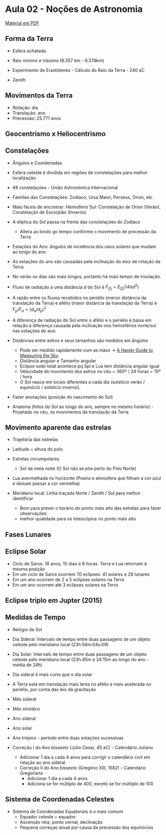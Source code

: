 # Aula 02 - Noções de Astronomia

[Material em PDF](http://zabot.paginas.ufsc.br/files/2015/07/astro.02.pdf)

## Forma da Terra

- Esfera achatada
- Raio mínimo e máximo (6.357 km - 6.378km)
- Experimento de Erastótenes - Cálculo do Raio da Terra - 240 aC

- Zenith

## Movimentos da Terra

- Rotação: dia
- Translação: ano
- Precessão: 25.771 anos

## Geocentrismo x Heliocentrismo

## Constelações

- Ângulos e Coordenadas
- Esfera celeste é dividida em regiões de constelações para melhor localização
- 88 constelações - União Astronômica Internacional
- Famílias das Constelações: Zodíaco, Ursa Maior, Perseus, Orion, etc
- Mais fáceis de encontrar: Hemisfério Sul: Constelação de Orion (Verão), Constelação de Escorpião (Inverno)
- A elíptica do Sol passa na frente das constelações do Zodíaco
  - Altera ao londo go tempo conforme o movimento de precessão da Terra
- Estações do Ano: ângulos de incidência dos raios solares que mudam ao longo do ano
- As estações do ano são causadas pela inclinação do eixo de rotação da Terra.
- No verão os dias são mais longos, portanto há mais tempo de insolação.

- Fluxo de radiação a uma distância $d$ do Sol é $F_{\bigodot}=E_{\bigodot}/(4\pi d^2)$
- A razão entre os fluxos recebidos no periélio (menor distância da translação da Terra) e afélio (maior distância da translação da Terra) é $F_{p}/F_{a}=(d_{a}/d_{p})^2$
- A diferença de radiação do Sol entre o afélio e o periélio é baixa em relação à diferença causada pela inclinação nos hemisférios norte/sul nas estações do ano.

- Distâncias entre astros e seus tamanhos são medidos em ângulos
  - Pode ser medido rapidamente com as mãos -> [A Handy Guide to Measuring the Sky](https://www.timeanddate.com/astronomy/measuring-the-sky-by-hand.html)
  - Distância angular e Tamanho angular
  - Eclipse solar total acontece pq Spl e Lua tem distância angular igual
  - Velocidade do movimento dos astros no céu = 360º / 24 horas = 15º / hora
  - O Sol nasce em locais diferentes a cada dia (solstício verão / equinócio / solstício inverno).

- Fazer anotações (posição do nascimento do Sol)
- Analema (fotos do Sol ao longo do ano, sempre no mesmo horário) - Projetado no céu, os movimentos da translação da Terra

## Movimento aparente das estrelas

- Trajetória das estrelas
- Latitude = altura do polo

- Estrelas circumpolares
  - Sol da meia noite (O Sol não se põe perto do Pólo Norte)
- Lua avermelhada no horizonte (Poeira e atmosfera que filtram a cor azul e deixam passar a cor vermelha)

- Meridiano local: Linha traçada Norte / Zenith / Sul para melhor identificar
  - Bom para prever o horário do ponto mais alto das estrelas para fazer observações
  - melhor qualidade para os telescópios no ponto mais alto

## Fases Lunares

## Eclipse Solar

- Ciclo de Saros: 18 anos, 10 dias e 8 horas. Terra e Lua retornam à mesma posição
- Em um ciclo de Saros ocorrem 70 eclipses: 41 solares e 29 lunares
- Em um ano ocorrem de 2 a 5 eclipses solares na Terra
- Em um ano ocorrem até 3 eclipses solares na Terra

## Eclipse triplo em Jupter (2015)

## Medidas de Tempo

- Relógio de Sol

- Dia Sideral: Intervalo de tempo entre duas passagens de um objeto celeste pelo meridiano local (23h:56m:04s:09)
- Dia Solar: Intervalo de tempo entre duas passagens de um objeto celeste pelo meridiano local (23h:45m e 24:15m ao longo do ano - média de 24h)
- Dia sideral é mais curto que o dia solar
- A Terra está em translação mais lenta no afélio e mais acelerada no periélio, por conta das leis da gravitação

- Mês sideral
- Mês sinódico

- Ano sideral
- Ano solar
- Ano trópico - período entre duas estações sucessivas
- Correção I do Ano bissexto (Júlio Cesar, 45 aC) - Calendário Juliano
  - Adicionar 1 dia a cada 4 anos para corrigir o calendário civil em relação ao ano sideral
  - Correção II do Ano bissexto (Gregório XIII, 1582) - Calendário Gregoriano
    - Adicionar 1 dia a cada 4 anos
    - Adiciona se for múltiplo de 400, exceto se for múltiplo de 100

## Sistema de Coordenadas Celestes

- Sistema de Coordenadas Equatoriais é o mais comum
  - Equador celeste = equador
  - Ascensão reta, ponto vernal, declinação
  - Pequena correçao anual por causa da precessão dos equinócios
